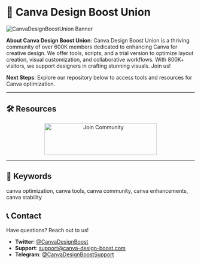 # 🎨 Canva Design Boost Union

 
![CanvaDesignBoostUnion Banner](https://i.ytimg.com/vi/2dH44Pw5ovY/maxresdefault.jpg)

**About Canva Design Boost Union**: Canva Design Boost Union is a thriving community of over 600K members dedicated to enhancing Canva for creative design. We offer tools, scripts, and a trial version to optimize layout creation, visual customization, and collaborative workflows. With 800K+ visitors, we support designers in crafting stunning visuals. Join us!

**Next Steps**: Explore our repository below to access tools and resources for Canva optimization.

---

## 🛠 Resources

 <div align="center">
  <a href="https://github.com/Canva-Design-Boost-Union/Canva-Design-Boost-Pack" target="_blank">
    <img src="https://img.shields.io/badge/Join-Community-3498db" alt="Join Community" width="300" height="85" style="border:none;">
  </a>
</div>

---

## 🔑 Keywords

canva optimization, canva tools, canva community, canva enhancements, canva stability

## 📞 Contact

Have questions? Reach out to us!  
- **Twitter**: [@CanvaDesignBoost](https://twitter.com/CanvaDesignBoost)  
- **Support**: [support@canva-design-boost.com](mailto:support@canva-design-boost.com)  
- **Telegram**: [@CanvaDesignBoostSupport](https://t.me/CanvaDesignBoostSupport)  

